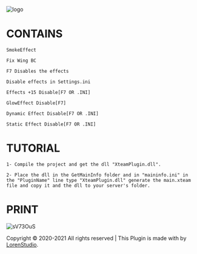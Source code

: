 ![logo](https://user-images.githubusercontent.com/79727598/109392221-b55ea280-78f9-11eb-8067-95abc1d9f9d9.png)


# CONTAINS
```
SmokeEffect

Fix Wing BC

F7 Disables the effects

Disable effects in Settings.ini

Effects +15 Disable[F7 OR .INI]

GlowEffect Disable[F7]

Dynamic Effect Disable[F7 OR .INI]

Static Effect Disable[F7 OR .INI]

```


# TUTORIAL

```
1- Compile the project and get the dll "XteamPlugin.dll".

2- Place the dll in the GetMainInfo folder and in "maininfo.ini" in the "PluginName" line type "XteamPlugin.dll" generate the main.xteam file and copy it and the dll to your server's folder.

```
# PRINT
![sV73OuS](https://i.imgur.com/Dl2E2Zy.png)

Copyright © 2020-2021 All rights reserved | This Plugin is made with  by [LorenStudio](http://lorenstudio.com).
